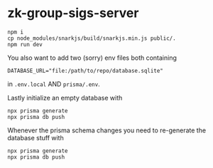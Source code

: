 # zk-group-sigs-server

```
npm i
cp node_modules/snarkjs/build/snarkjs.min.js public/.
npm run dev
```

You also want to add two (sorry) env files both containing

```
DATABASE_URL="file:/path/to/repo/database.sqlite"
```

in `.env.local` AND `prisma/.env`.

Lastly initialize an empty database with

```
npx prisma generate
npx prisma db push
```

Whenever the prisma schema changes you need to re-generate the database stuff with

```
npx prisma generate
npx prisma db push
```
